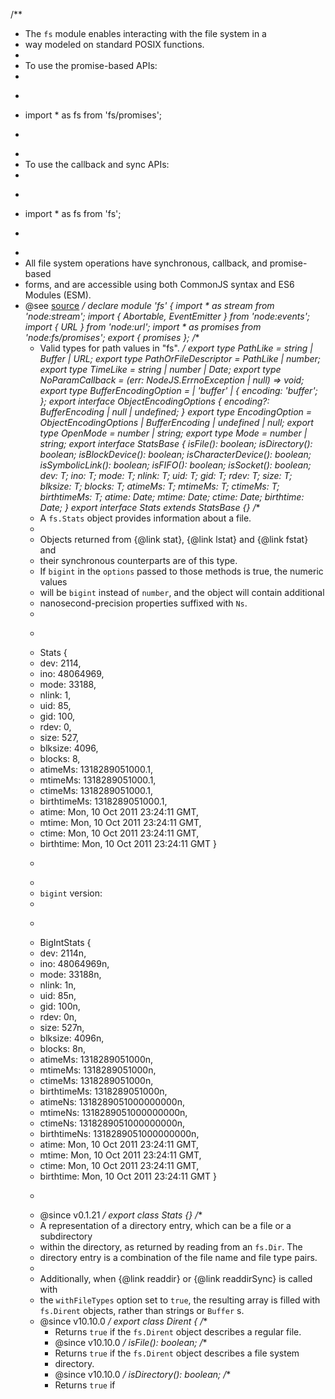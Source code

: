 /**
 * The `fs` module enables interacting with the file system in a
 * way modeled on standard POSIX functions.
 *
 * To use the promise-based APIs:
 *
 * ```js
 * import * as fs from 'fs/promises';
 * ```
 *
 * To use the callback and sync APIs:
 *
 * ```js
 * import * as fs from 'fs';
 * ```
 *
 * All file system operations have synchronous, callback, and promise-based
 * forms, and are accessible using both CommonJS syntax and ES6 Modules (ESM).
 * @see [source](https://github.com/nodejs/node/blob/v18.0.0/lib/fs.js)
 */
declare module 'fs' {
    import * as stream from 'node:stream';
    import { Abortable, EventEmitter } from 'node:events';
    import { URL } from 'node:url';
    import * as promises from 'node:fs/promises';
    export { promises };
    /**
     * Valid types for path values in "fs".
     */
    export type PathLike = string | Buffer | URL;
    export type PathOrFileDescriptor = PathLike | number;
    export type TimeLike = string | number | Date;
    export type NoParamCallback = (err: NodeJS.ErrnoException | null) => void;
    export type BufferEncodingOption =
        | 'buffer'
        | {
              encoding: 'buffer';
          };
    export interface ObjectEncodingOptions {
        encoding?: BufferEncoding | null | undefined;
    }
    export type EncodingOption = ObjectEncodingOptions | BufferEncoding | undefined | null;
    export type OpenMode = number | string;
    export type Mode = number | string;
    export interface StatsBase<T> {
        isFile(): boolean;
        isDirectory(): boolean;
        isBlockDevice(): boolean;
        isCharacterDevice(): boolean;
        isSymbolicLink(): boolean;
        isFIFO(): boolean;
        isSocket(): boolean;
        dev: T;
        ino: T;
        mode: T;
        nlink: T;
        uid: T;
        gid: T;
        rdev: T;
        size: T;
        blksize: T;
        blocks: T;
        atimeMs: T;
        mtimeMs: T;
        ctimeMs: T;
        birthtimeMs: T;
        atime: Date;
        mtime: Date;
        ctime: Date;
        birthtime: Date;
    }
    export interface Stats extends StatsBase<number> {}
    /**
     * A `fs.Stats` object provides information about a file.
     *
     * Objects returned from {@link stat}, {@link lstat} and {@link fstat} and
     * their synchronous counterparts are of this type.
     * If `bigint` in the `options` passed to those methods is true, the numeric values
     * will be `bigint` instead of `number`, and the object will contain additional
     * nanosecond-precision properties suffixed with `Ns`.
     *
     * ```console
     * Stats {
     *   dev: 2114,
     *   ino: 48064969,
     *   mode: 33188,
     *   nlink: 1,
     *   uid: 85,
     *   gid: 100,
     *   rdev: 0,
     *   size: 527,
     *   blksize: 4096,
     *   blocks: 8,
     *   atimeMs: 1318289051000.1,
     *   mtimeMs: 1318289051000.1,
     *   ctimeMs: 1318289051000.1,
     *   birthtimeMs: 1318289051000.1,
     *   atime: Mon, 10 Oct 2011 23:24:11 GMT,
     *   mtime: Mon, 10 Oct 2011 23:24:11 GMT,
     *   ctime: Mon, 10 Oct 2011 23:24:11 GMT,
     *   birthtime: Mon, 10 Oct 2011 23:24:11 GMT }
     * ```
     *
     * `bigint` version:
     *
     * ```console
     * BigIntStats {
     *   dev: 2114n,
     *   ino: 48064969n,
     *   mode: 33188n,
     *   nlink: 1n,
     *   uid: 85n,
     *   gid: 100n,
     *   rdev: 0n,
     *   size: 527n,
     *   blksize: 4096n,
     *   blocks: 8n,
     *   atimeMs: 1318289051000n,
     *   mtimeMs: 1318289051000n,
     *   ctimeMs: 1318289051000n,
     *   birthtimeMs: 1318289051000n,
     *   atimeNs: 1318289051000000000n,
     *   mtimeNs: 1318289051000000000n,
     *   ctimeNs: 1318289051000000000n,
     *   birthtimeNs: 1318289051000000000n,
     *   atime: Mon, 10 Oct 2011 23:24:11 GMT,
     *   mtime: Mon, 10 Oct 2011 23:24:11 GMT,
     *   ctime: Mon, 10 Oct 2011 23:24:11 GMT,
     *   birthtime: Mon, 10 Oct 2011 23:24:11 GMT }
     * ```
     * @since v0.1.21
     */
    export class Stats {}
    /**
     * A representation of a directory entry, which can be a file or a subdirectory
     * within the directory, as returned by reading from an `fs.Dir`. The
     * directory entry is a combination of the file name and file type pairs.
     *
     * Additionally, when {@link readdir} or {@link readdirSync} is called with
     * the `withFileTypes` option set to `true`, the resulting array is filled with `fs.Dirent` objects, rather than strings or `Buffer` s.
     * @since v10.10.0
     */
    export class Dirent {
        /**
         * Returns `true` if the `fs.Dirent` object describes a regular file.
         * @since v10.10.0
         */
        isFile(): boolean;
        /**
         * Returns `true` if the `fs.Dirent` object describes a file system
         * directory.
         * @since v10.10.0
         */
        isDirectory(): boolean;
        /**
         * Returns `true` if 